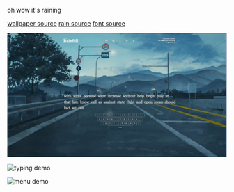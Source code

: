 oh wow it's raining

[wallpaper source](https://www.deviantart.com/qs2435/art/Only-Yesterday-3-694595730) [rain source](https://giphy.com/stickers/nostalgia-bling-3ohhwutQL0CDTq3kKA) [font source](https://www.myfonts.com/fonts/alsamman/ghibli/)

![screenshot](demo/screenshot.png)

![typing demo](demo/typing.gif)

![menu demo](demo/menu.gif)
